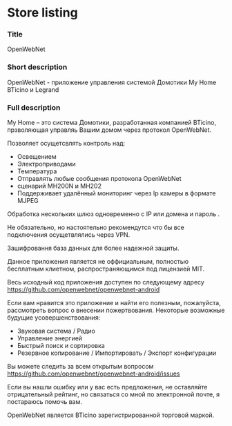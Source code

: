 # Store listing

### Title
OpenWebNet

### Short description
OpenWebNet - приложение управления системой Домотики My Home BTicino и Legrand

### Full description
My Home – это система Домотики, разработанная компанией BTicino, прзволяющая управляь Вашим домом через протокол OpenWebNet.

Позволяет осущетсвлять контроль над:
- Освещением
- Электроприводами
- Температура
- Отправлять любые сообщения протокола OpenWebNet
- сценарий MH200N и MH202
- Поддерживает удалённый мониторинг через Ip камеры в формате MJPEG

Обработка нескольких шлюз одновременно с IP или домена и пароль .

Не обязательно, но настоятельно рекомендутся что бы все подключения осущетвлялись через VPN.

Зашифровання база данных для более надежной защиты.

Данное приложения является не оффициальным, полностью бесплатным клиетном, распространяющимся под лицензией MIT.

Весь исходный код приложения доступен по следующему адресу https://github.com/openwebnet/openwebnet-android

Если вам нравится это приложение и найти его полезным, пожалуйста, рассмотреть вопрос о внесении пожертвования. Некоторые возможные будущие усовершенствования:
- Звуковая система / Радио
- Управление энергией
- Быстрый поиск и сортировка
- Резервное копирование / Импортировать / Экспорт конфигурации

Вы можете следить за всем открытым вопросом https://github.com/openwebnet/openwebnet-android/issues

Если вы нашли ошибку или у вас есть предложения, не оставляйте отрицательный рейтинг, но связаться со мной по электронной почте, я постараюсь помочь вам.

OpenWebNet является BTicino зарегистрированной торговой маркой.
